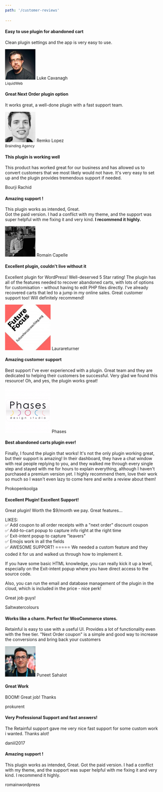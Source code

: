 ```yaml
---
path: '/customer-reviews'

---
```



<row className="justify-content-left">
<column size="7">
<div className="customer-review">

#### Easy to use plugin for abandoned cart
Clean plugin settings and the app is very easy to use.
<div className="customer-meta">
<img src="https://raw.githubusercontent.com/retainful/site-images/master/reviews/Luke-Cavanagh.jpeg" alt="Luke Cavanagh"/>
<span>Luke Cavanagh <br /> <small>LiquidWeb</small></span>

</div>
</div>
</column>
</row>
<row className="justify-content-right">
<column size="7">
<div className="customer-review">

#### Great Next Order plugin option
It works great, a well-done plugin with a fast support team.
<div className="customer-meta">
<img src="https://raw.githubusercontent.com/retainful/site-images/master/reviews/merock.jpeg" alt="merock"/>
<span>Remko Lopez<br /> <small>Brainding Agency</small></span>

</div>
</div>
</column>
</row>
<row className="justify-content-left">
<column size="7">
<div className="customer-review">

#### This plugin is working well
This product has worked great for our business and has allowed us to convert customers that we most likely would not have. It's very easy to set up and the plugin provides tremendous support if needed.
<div className="customer-meta">
<span>Bourji Rachid</span>

</div>
</div>
</column>
</row>
<row className="justify-content-right">
<column size="7">
<div className="customer-review">

#### Amazing support !
This plugin works as intended, Great.   
Got the paid version.   I had a conflict with my theme, and the support was super helpful with me fixing it and very kind.  **I recommend it highly.**
<div className="customer-meta">
<img src="https://raw.githubusercontent.com/retainful/site-images/master/reviews/Romain-Capelle.png" alt="merock"/>
<span>Romain Capelle</span>

</div>
</div>
</column>
</row>
<row className="justify-content-left">
<column size="7">
<div className="customer-review">

#### Excellent plugin, couldn't live without it
Excellent plugin for WordPress! Well-deserved 5 Star rating! The plugin has all of the features needed to recover abandoned carts, with lots of options for customisation - without having to edit PHP files directly. I've already recovered carts that led to a jump in my online sales. Great customer support too! Will definitely recommend!
<div className="customer-meta">
<img src="https://raw.githubusercontent.com/retainful/site-images/master/reviews/laurareturner.jpeg" alt="merock"/>
<span>Laurareturner</span>

</div>
</div>
</column>
</row>
<row className="justify-content-right">
<column size="7">
<div className="customer-review">

#### Amazing customer support
Best support I've ever experienced with a plugin. Great team and they are dedicated to helping their customers be successful. Very glad we found this resource! Oh, and yes, the plugin works great!
<div className="customer-meta">
<img src="https://raw.githubusercontent.com/retainful/site-images/master/reviews/phases.png" alt="merock"/>
<span>Phases</span>

</div>
</div>
</column>
</row>
<row className="justify-content-left">
<column size="7">
<div className="customer-review">

#### Best abandoned carts plugin ever!
Finally, I found the plugin that works! It's not the only plugin working great, but their support is amazing! In their dashboard, they have a chat window with real people replying to you, and they walked me through every single step and stayed with me for hours to explain everything, although I haven't purchased a premium version yet. I highly recommend them, love their work so much so I wasn't even lazy to come here and write a review about them!
<div className="customer-meta">
<span>Prokopenkoolga</span>

</div>
</div>
</column>
</row>
<row className="justify-content-right">
<column size="7">
<div className="customer-review">

#### Excellent Plugin! Excellent Support!
Great plugin! Worth the $9/month we pay. Great features...              

LIKES:              
✅ Add coupon to all order receipts with a "next order" discount coupon         
✅ Add-to-cart popup to capture info right at the right time        
✅ Exit-intent popup to capture "leavers"      
✅ Emojis work in all the fields        
✅ AWESOME SUPPORT! ⭐⭐⭐⭐⭐ We needed a custom feature and they coded it for us and walked us through how to implement it. 

If you have some basic HTML knowledge, you can really kick it up a level, especially on the Exit-intent popup where you have direct access to the source code. 

Also, you can run the email and database management of the plugin in the cloud, which is included in the price - nice perk! 

Great job guys!
<div className="customer-meta">
<span>Saltwatercolours</span>

</div>
</div>
</column>
</row>
<row className="justify-content-left">
<column size="7">
<div className="customer-review">

#### Works like a charm. Perfect for WooCommerce stores.
Retainful is easy to use with a useful UI. Provides a lot of functionality even with the free tier. "Next Order coupon" is a simple and good way to increase the conversions and bring back your customers
<div className="customer-meta">
<img src="https://raw.githubusercontent.com/retainful/site-images/master/reviews/puneetsahalot.jpg" alt="merock"/>
<span>Puneet Sahalot</span>

</div>
</div>
</column>
</row>
<row className="justify-content-right">
<column size="7">
<div className="customer-review">

#### Great Work
BOOM! Great job! Thanks
<div className="customer-meta">
<span>prokurent</span>

</div>
</div>
</column>
</row>

<row className="justify-content-left">
<column size="7">
<div className="customer-review">

#### Very Professional Support and fast answers!
The Retainful support gave me very nice fast support for some custom work i wanted. Thanks alot!
<div className="customer-meta">
<span>daniil2017</span>

</div>
</div>
</column>
</row>

<row className="justify-content-right">
<column size="7">
<div className="customer-review">

#### Amazing support !
This plugin works as intended, Great.
Got the paid version.
I had a conflict with my theme, and the support was super helpful with me fixing it and very kind.
I recommend it highly.
<div className="customer-meta">
<span>romainwordpress</span>
</div>
</div>
</column>
</row>